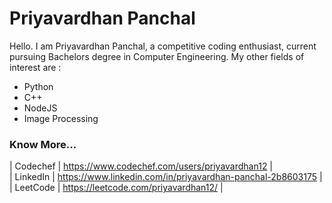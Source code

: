 # Priyavardhan Panchal

Hello. I am Priyavardhan Panchal, a competitive coding enthusiast, current pursuing Bachelors degree in Computer Engineering.
My other fields of interest are :
  - Python
  - C++
  - NodeJS
  - Image Processing

### Know More...
| Codechef | https://www.codechef.com/users/priyavardhan12 | <br/>
| LinkedIn | https://www.linkedin.com/in/priyavardhan-panchal-2b8603175 | <br/>
| LeetCode | https://leetcode.com/priyavardhan12/ |
